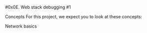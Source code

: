 #0x0E. Web stack debugging #1

Concepts
For this project, we expect you to look at these concepts:

Network basics
